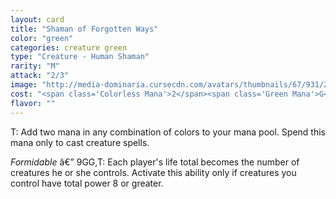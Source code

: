 ```yaml
---
layout: card
title: "Shaman of Forgotten Ways"
color: "green"
categories: creature green
type: "Creature - Human Shaman"
rarity: "M"
attack: "2/3"
image: "http://media-dominaria.cursecdn.com/avatars/thumbnails/67/931/200/283/635609745908236562.png"
cost: "<span class='Colorless Mana'>2</span><span class='Green Mana'>G</span>"
flavor: ""
---
```


<span class="Tap">T</span>: Add two mana in any combination of colors to your mana pool. Spend this mana only to cast creature spells.

<em>Formidable</em> â€” <span class="Colorless Mana">9</span><span class="Green Mana">G</span><span class="Green Mana">G</span>,<span class="Tap">T</span>: Each player's life total becomes the number of creatures he or she controls. Activate this ability only if creatures you control have total power 8 or greater.
